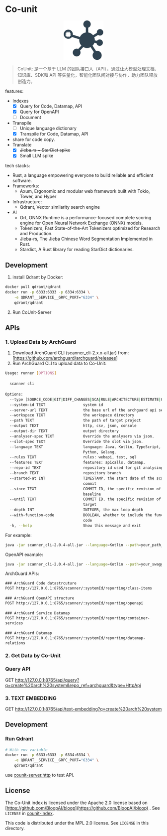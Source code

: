# Co-unit

<p align="center">
  <img src="docs/counit.svg" width="128px" height="128px" />
</p>

> CoUnit: 是一个基于 LLM 的团队接口人（API），通过让大模型处理文档、知识库、SDK和 API 等矢量化，智能化团队间对接与协作，助力团队释放创造力。

features:

- Indexes
    - [x] Query for Code, Datamap, API
    - [x] Query for OpenAPI
    - [ ] Document
- Transpile
    - [ ] Unique language dictionary
    - [x] Transpile for Code, Datamap, API
- share for code copy.
- Translate
    - [x] ~~Jieba.rs + StarDict spike~~
    - [x] Small LLM spike

tech stacks:

- Rust, a language empowering everyone to build reliable and efficient software.
- Frameworks:
    - Axum, Ergonomic and modular web framework built with Tokio, Tower, and Hyper
- Infrastructure:
    - Qdrant, Vector similarity search engine
- AI
    - Ort, ONNX Runtime is a performance-focused complete scoring engine for Open Neural Network Exchange (ONNX) models.
    - Tokenizers, Fast State-of-the-Art Tokenizers optimized for Research and Production.
    - Jieba-rs, The Jieba Chinese Word Segmentation Implemented in Rust.
    - Stardict, A Rust library for reading StarDict dictionaries.

## Development

1. install Qdrant by Docker:

```bash
docker pull qdrant/qdrant
docker run -p 6333:6333 -p 6334:6334 \
    -e QDRANT__SERVICE__GRPC_PORT="6334" \
    qdrant/qdrant
```

2. Run CoUnit-Server

## APIs

### 1. Upload Data by ArchGuard

1. Download ArchGuard CLI (scanner_cli-2.x.x-all.jar) from: [https://github.com/archguard/archguard/releases]
2. Run ArchGuard CLI to upload data to Co-Unit:

```bash
Usage: runner [OPTIONS]

  scanner cli

Options:
  --type [SOURCE_CODE|GIT|DIFF_CHANGES|SCA|RULE|ARCHITECTURE|ESTIMATE|OPENAPI]
  --system-id TEXT                 system id
  --server-url TEXT                the base url of the archguard api server
  --workspace TEXT                 the workspace directory
  --path TEXT                      the path of target project
  --output TEXT                    http, csv, json, console
  --output-dir TEXT                output directory
  --analyser-spec TEXT             Override the analysers via json.
  --slot-spec TEXT                 Override the slot via json.
  --language TEXT                  language: Java, Kotlin, TypeScript, CSharp,
                                   Python, Golang.
  --rules TEXT                     rules: webapi, test, sql
  --features TEXT                  features: apicalls, datamap.
  --repo-id TEXT                   repository id used for git analysing
  --branch TEXT                    repository branch
  --started-at INT                 TIMESTAMP, the start date of the scanned
                                   commit
  --since TEXT                     COMMIT ID, the specific revision of the
                                   baseline
  --until TEXT                     COMMIT ID, the specific revision of the
                                   target
  --depth INT                      INTEGER, the max loop depth
  --with-function-code             BOOLEAN, whether to include the function
                                   code
  -h, --help                       Show this message and exit
```

For example:

```bash
java -jar scanner_cli-2.0.4-all.jar --language=Kotlin --path=your_path_to_code --server-url=http://localhost:8765 --repo-id="archguard" --with-function-code --output=http  --features=apicalls
```

OpenAPI example:

```bash
java -jar scanner_cli-2.0.4-all.jar --language=Kotlin --path=your_swagger_3_file --server-url=http://localhost:8765 --repo-id="payment" --output=http 
```

ArchGuard APIs:

```http request
### ArchGuard Code datastrcuture
POST http://127.0.0.1:8765/scanner/:systemId/reporting/class-items

### ArchGuard OpenAPI structure
POST http://127.0.0.1:8765/scanner/:systemId/reporting/openapi

### ArchGuard Service Datamap
POST http://127.0.0.1:8765/scanner/:systemId/reporting/container-services

### ArchGuard Datamap 
POST http://127.0.0.1:8765/scanner/:systemId/reporting/datamap-relations
```

### 2. Get Data by Co-Unit

### Query API

GET http://127.0.0.1:8765/api/query?q=create%20arch%20system&repo_ref=archguard&type=HttpApi

### 3. TEXT EMBEDDING

GET http://127.0.0.1:8765/api/text-embedding?q=create%20arch%20system

## Development

### Run Qdrant

```bash
# With env variable
docker run -p 6333:6333 -p 6334:6334 \
    -e QDRANT__SERVICE__GRPC_PORT="6334" \
    qdrant/qdrant
```

use [counit-server.http](counit-server.http) to test API.

## License

The Co-Unit index is licensed under the Apache 2.0 license based
on [https://github.com/BloopAI/bloop](https://github.com/BloopAI/bloop) . See `LICENSE`
in [counit-index](./counit-index).

This code is distributed under the MPL 2.0 license. See `LICENSE` in this directory.
